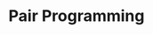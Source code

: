 ---
layout: sub-navigation
title: Pair Programming
eleventyNavigation:
  key: Pair Programming
  parent: Ways of working
  order: 3
---